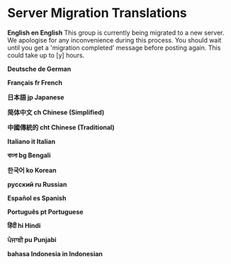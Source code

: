 
# Server Migration Translations

__English en English__ 
This group is currently being migrated to a new server. We apologise for any inconvenience during this process. You should wait until you get a 'migration completed' message before posting again. This could take up to [y] hours.


__Deutsche de German__



__Français fr French__



__日本語 jp Japanese__



__简体中文 ch Chinese (Simplified)__



__中國傳統的 cht Chinese (Traditional)__



__Italiano it Italian__



__বাংলা bg Bengali__



__한국어 ko Korean__



__русский ru Russian__



__Español es Spanish__



__Português pt Portuguese__



__हिंदी hi Hindi__



__ਪੰਜਾਬੀ pu Punjabi__



__bahasa Indonesia in Indonesian__
